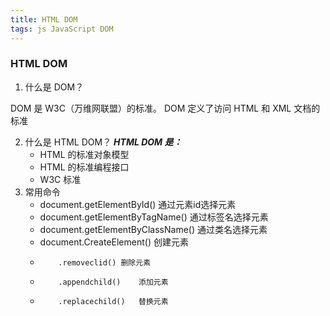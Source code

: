 ```yaml
---
title: HTML DOM
tags: js JavaScript DOM
---
```



### HTML DOM

1. 什么是 DOM？

DOM 是 W3C（万维网联盟）的标准。
DOM 定义了访问 HTML 和 XML 文档的标准

2. 什么是 HTML DOM？
    ***HTML DOM 是：***
    - HTML 的标准对象模型
    - HTML 的标准编程接口
    - W3C 标准
3. 常用命令
    - document.getElementById()	通过元素id选择元素
    - document.getElementByTagName()	通过标签名选择元素
    - document.getElementByClassName()	通过类名选择元素
    - document.CreateElement()	创建元素
    - 	      .removeclid()	删除元素
    -         .appendchild()	添加元素
    -         .replacechild()	替换元素
